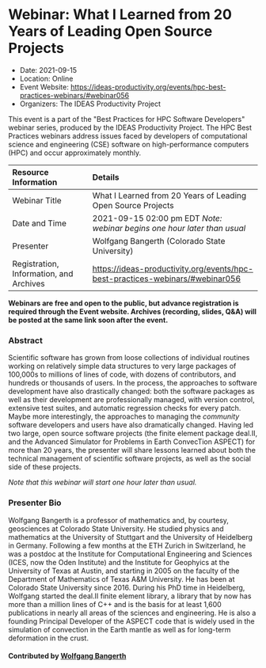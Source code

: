 # Webinar: What I Learned from 20 Years of Leading Open Source Projects

- Date: 2021-09-15
- Location: Online
- Event Website: https://ideas-productivity.org/events/hpc-best-practices-webinars/#webinar056
- Organizers: The IDEAS Productivity Project
			   
This event is a part of the "Best Practices for HPC Software
Developers" webinar series, produced by the IDEAS Productivity
Project. The HPC Best Practices webinars address issues faced by
developers of computational science and engineering (CSE) software on
high-performance computers (HPC) and occur approximately monthly.

Resource Information | Details
:--- | :---			   
Webinar Title | What I Learned from 20 Years of Leading Open Source Projects
Date and Time | 2021-09-15 02:00 pm EDT *Note: webinar begins one hour later than usual*
Presenter | Wolfgang Bangerth (Colorado State University)
Registration, Information, and Archives | 	<https://ideas-productivity.org/events/hpc-best-practices-webinars/#webinar056>	   

**Webinars are free and open to the public, but advance registration is required through the Event website. Archives (recording, slides, Q&A) will be posted at the same link soon after the event.**

### Abstract
<p>Scientific software has grown from loose collections of individual routines working on relatively simple data structures to very large packages of 100,000s to millions of lines of code, with dozens of contributors, and hundreds or thousands of users. In the process, the approaches to software development have also drastically changed: both the software packages as well as their development are professionally managed, with version control, extensive test suites, and automatic regression checks for every patch. Maybe more interestingly, the approaches to managing the <em>community</em> software developers and users have also dramatically changed. Having led two large, open source software projects (the finite element package deal.II, and the Advanced Simulator for Problems in Earth ConvecTion ASPECT) for more than 20 years, the presenter will share lessons learned about both the technical management of scientific software projects, as well as the social side of these projects.</p>

<p><em>Note that this webinar will start one hour later than usual.</em></p>



### Presenter Bio
<p>Wolfgang Bangerth is a professor of mathematics and, by courtesy, geosciences at Colorado State University. He studied physics and mathematics at the University of Stuttgart and the University of Heidelberg in Germany. Following a few months at the ETH Zurich in Switzerland, he was a postdoc at the Institute for Computational Engineering and Sciences (ICES, now the Oden Institute) and the Institute for Geophyics at the University of Texas at Austin, and starting in 2005 on the faculty of the Department of Mathematics of Texas A&amp;M University. He has been at Colorado State University since 2016. During his PhD time in Heidelberg, Wolfgang started the deal.II finite element library, a library that by now has more than a million lines of C++ and is the basis for at least 1,600 publications in nearly all areas of the sciences and engineering. He is also a founding Principal Developer of the ASPECT code that is widely used in the simulation of convection in the Earth mantle as well as for long-term deformation in the crust.</p>

    

#### Contributed by [Wolfgang Bangerth](https://github.com/bangerth "Wolfgang Bangerth GitHub profile")

<!---
Publish: yes
Categories: skills
Topics: online learning
Level: 2
Prerequisites: default
Aggregate: none
--->
